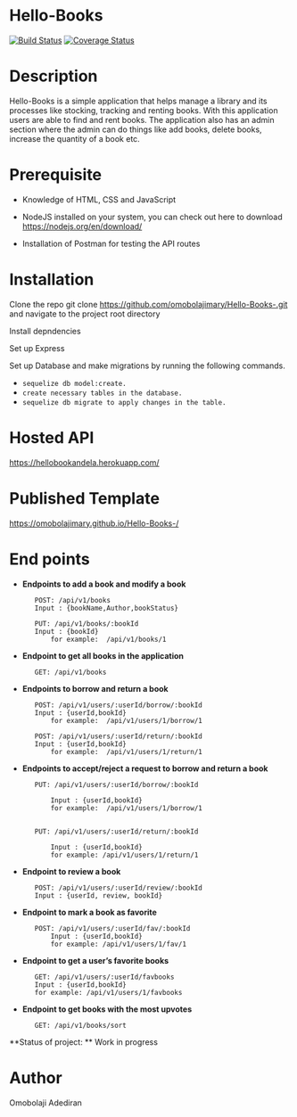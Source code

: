 
# Hello-Books 

[![Build Status](https://travis-ci.org/omobolajimary/Hello-Books-.svg?branch=server)](https://travis-ci.org/omobolajimary/Hello-Books-)
[![Coverage Status](https://coveralls.io/repos/github/omobolajimary/Hello-Books-/badge.svg)](https://coveralls.io/github/omobolajimary/Hello-Books-)


# Description
Hello-Books is a simple application that helps manage a library and its processes like stocking, tracking and renting books. With this application users are able to find and rent books. The application also has an admin section where the admin can do things like add books, delete books, increase the quantity of a book etc.

# Prerequisite 

 *    Knowledge of HTML, CSS and JavaScript

 *    NodeJS installed on your system, you can check out here to download https://nodejs.org/en/download/

 *    Installation of Postman for testing the API routes

# Installation

Clone the repo git clone https://github.com/omobolajimary/Hello-Books-.git and navigate to the project root directory

Install depndencies

Set up Express

Set up Database and make migrations by running the following commands.<br> 
- `sequelize db model:create.`
- `create necessary tables in the database.`
- `sequelize db migrate to apply changes in the table.`

# Hosted API
https://hellobookandela.herokuapp.com/


# Published Template
https://omobolajimary.github.io/Hello-Books-/

# End points
 
 *   **Endpoints  to add a book and modify a book**
 
        	POST: /api/v1/books
			Input : {bookName,Author,bookStatus}
		
			PUT: /api/v1/books/:bookId
			Input : {bookId}
				for example:  /api/v1/books/1			
	
 *   **Endpoint to get all books in the application**
 
		    GET: /api/v1/books
   
 *   **Endpoints to borrow and return a book**
 
        	POST: /api/v1/users/:userId/borrow/:bookId
			Input : {userId,bookId}
				for example:  /api/v1/users/1/borrow/1
	
        	POST: /api/v1/users/:userId/return/:bookId
			Input : {userId,bookId}
				for example:  /api/v1/users/1/return/1
   
 *   **Endpoints to accept/reject a request to borrow and return a book**
 
   			PUT: /api/v1/users/:userId/borrow/:bookId
			
				Input : {userId,bookId}
				for example:  /api/v1/users/1/borrow/1
	
	
   	 		PUT: /api/v1/users/:userId/return/:bookId
				
				Input : {userId,bookId}
				for example: /api/v1/users/1/return/1
	
   
 *   **Endpoint to review a book**
 
        	POST: /api/v1/users/:userId/review/:bookId
			Input : {userId, review, bookId}
	
 *   **Endpoint to mark a book as favorite**
 
			POST: /api/v1/users/:userId/fav/:bookId
				Input : {userId,bookId}
				for example: /api/v1/users/1/fav/1
	
   
 *   **Endpoint to get a user’s favorite books**
 
        	GET: /api/v1/users/:userId/favbooks
			Input : {userId,bookId}
			for example: /api/v1/users/1/favbooks
	
		
	
 *   **Endpoint to get books with the most upvotes**
 
        	GET: /api/v1/books/sort



**Status of project:	** Work in progress

   
 # Author

   Omobolaji Adediran


